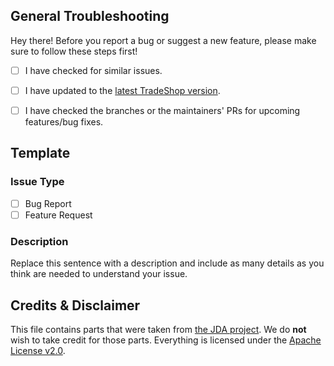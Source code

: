 [download]: https://www.spigotmc.org/resources/tradeshop.32762/

## General Troubleshooting

Hey there! Before you report a bug or suggest a new feature,
  please make sure to follow these steps first!
  
- [ ] I have checked for similar issues.
- [ ] I have updated to the [latest TradeShop version][download].
- [ ] I have checked the branches or the maintainers' PRs for upcoming features/bug fixes.


## Template

### Issue Type

- [ ] Bug Report
- [ ] Feature Request

### Description

Replace this sentence with a description and include as many details as you think are needed to understand your issue.

## Credits & Disclaimer

This file contains parts that were taken from [the JDA project](https://github.com/DV8FromTheWorld/JDA).
We do **not** wish to take credit for those parts.
Everything is licensed under the [Apache License v2.0](https://github.com/SparklingComet/TradeShop/blob/master/LICENSE).
